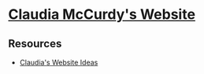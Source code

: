 # [Claudia McCurdy's Website](http://nicolasmccurdy.com/claudiamccurdy/)

## Resources
- [Claudia's Website Ideas](https://docs.google.com/document/d/1S3GjlLWqPeEQM-rQqoUrHtjXnjl_X4LhwaDSBgTAdAo/edit?usp=sharing)
